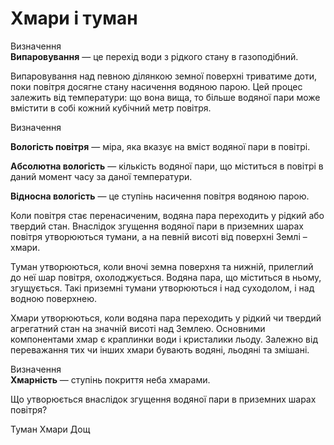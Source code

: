 # Хмари i туман

<div class="eoz-wrap">
<span class="eoz">Визначення</span>
<div class="eoz-text">
<b>Випаровування</b> — це перехiд води з рiдкого стану в газоподiбний.
</div>
</div>

Випаровування над певною ділянкою земної поверхні триватиме доти, поки повітря досягне стану насичення водяною парою. Цей процес залежить від температури: що вона вища, то більше водяної пари може вмістити в собі кожний кубічний метр повітря.

<div class="eoz-wrap">
<span class="eoz">Визначення</span>
<div class="eoz-text">
<p><b>Вологiсть повiтря</b> — мiра, яка вказує на вмiст водяної пари в повiтрi.</p>
<p><b>Абсолютна вологiсть</b> — кiлькiсть водяної пари, що мiститься в повiтрi в даний момент часу за даної температури.</p>
<b>Вiдносна вологiсть</b> — це ступiнь насичення повiтря водяною парою.
</div>
</div>

Коли повітря стає пеpeнacичeним, водяна пара переходить у рідкий або твердий стан. Внаслідок згущення водяної пари в приземних шарах повітря утворюються тумани, а на певній висоті від поверхні Землі – хмари.

<span class="p1">Туман</span> утворюються, коли вночі земна поверхня та нижній, прилеглий до неї шар повітря, охолоджується. Водяна пара, що міститься в ньому, згущується. Такі приземні тумани утворюються і над суходолом, і над водною поверхнею.

<span class="p1">Хмари</span> утворюються, коли водяна пара переходить у рідкий чи твердий агрегатний стан на значній висоті над Землею. Основними компонентами хмар є краплинки води і кристалики льоду. Залежно від переважання тих чи інших хмари бувають водяні, льодяні та змішані.

<div class="eoz-wrap">
<span class="eoz">Визначення</span>
<div class="eoz-text">
<b>Хмарнiсть</b> — ступiнь покриття неба хмарами.
</div>
</div>

<quiz>
<question>
<p>Що утворюється внаслідок згущення водяної пари в приземних шарах повітря?</p>
<answer correct>Туман</answer>
<answer>Хмари</answer>
<answer>Дощ</answer>
</question>
</quiz>